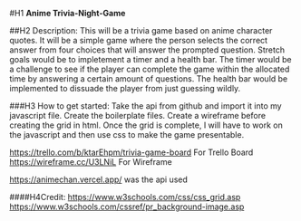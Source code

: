 #H1 **Anime Trivia-Night-Game**

##H2 Description: 
This will be a trivia game based on anime character quotes. It will be a simple game where the person selects the correct answer from four choices that will answer the prompted question. Stretch goals would be to impletement a timer and a health bar. The timer would be a challenge to see if the player can complete the game within the allocated time by answering a certain amount of questions. The health bar would be implemented to dissuade the player from just guessing wildly. 


###H3 How to get started: 
Take the api from github and import it into my javascript file. Create the boilerplate files. Create a wireframe before creating the grid in html. Once the grid is complete, I will have to work on the javascript and then use css to make the game presentable. 

https://trello.com/b/ktarEhpm/trivia-game-board For Trello Board
https://wireframe.cc/U3LNiL For Wireframe

https://animechan.vercel.app/ was the api used





####H4Credit: 
https://www.w3schools.com/css/css_grid.asp
https://www.w3schools.com/cssref/pr_background-image.asp


